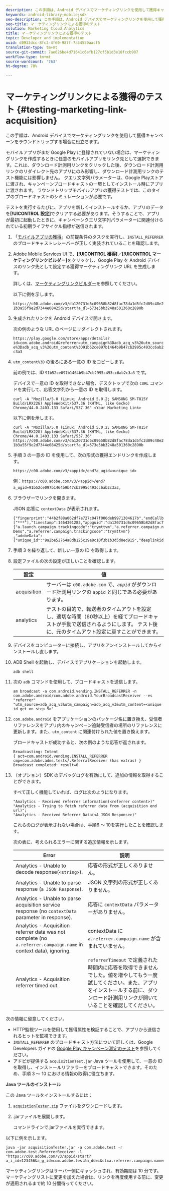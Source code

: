 ```yaml
---
description: この手順は、Android デバイスでマーケティングリンクを使用して獲得キャンペーンをラウンドトリップする場合に役立ちます。
keywords: android;library;mobile;sdk
seo-description: この手順は、Android デバイスでマーケティングリンクを使用して獲得キャンペーンをラウンドトリップする場合に役立ちます。
seo-title: マーケティングリンクによる獲得のテスト
solution: Marketing Cloud,Analytics
title: マーケティングリンクによる獲得のテスト
topic: Developer and implementation
uuid: d0933dcc-8fc3-4f60-987f-7a54559aacf5
translation-type: tm+mt
source-git-commit: 7ae626be4d71641c6efb127cf5b1d3e18fccb907
workflow-type: tm+mt
source-wordcount: '763'
ht-degree: 78%

---
```



# マーケティングリンクによる獲得のテスト {#testing-marketing-link-acquisition}

この手順は、Android デバイスでマーケティングリンクを使用して獲得キャンペーンをラウンドトリップする場合に役立ちます。

モバイルアプリがまだ Google Play に登録されていない場合は、マーケティングリンクを作成するときに任意のモバイルアプリをリンク先として選択できます。これは、ダウンロード計測用リンクをクリックした後、ダウンロード計測用リンクのリダイレクト先のアプリにのみ影響し、ダウンロード計測用リンクのテスト機能には影響しません。 クエリ文字列パラメーターは、Google Playストアに渡され、キャンペーンブロードキャストの一環としてインストール時にアプリに渡されます。 ラウンドトリップモバイルアプリの獲得テストでは、このタイプのブロードキャストのシミュレーションが必要です。

テストを実行するたびに、アプリを新しくインストールするか、アプリのデータを&#x200B;**[!UICONTROL 設定]**&#x200B;でクリアする必要があります。そうすることで、アプリが最初に起動したときに、キャンペーンクエリ文字列パラメーターに関連付けられている初期ライフサイクル指標が送信されます。

1. 「[モバイルアプリの獲得](/help/android/acquisition-main/acquisition.md)」の前提条件のタスクを実行し、`INSTALL_REFERRER` のブロードキャストレシーバーが正しく実装されていることを確認します。
1. Adobe Mobile Services UI で、**[!UICONTROL 獲得]**／**[!UICONTROL マーケティングリンクビルダー]**&#x200B;をクリックし、Google Play を Android デバイスのリンク先として設定する獲得マーケティングリンク URL を生成します。

   詳しくは、[マーケティングリンクビルダー](/help/using/acquisition-main/c-marketing-links-builder/c-marketing-links-builder.md)を参照してください。

   以下に例を示します。

   `https://c00.adobe.com/v3/da120731d6c09658b82d8fac78da1d5fc2d09c48e21b3a55f9e2d7344e08425d/start?a_dl=573e5bb3248a501360c2890b`

1. 生成されたリンクを Android デバイスで開きます。

   次の例のような URL のページにリダイレクトされます。

   `https://play.google.com/store/apps/details?id=com.adobe.android&referrer=utm_campaign%3Dadb_acq_v3%26utm_source%3Dadb_acq_v3%26utm_content%3D91b52ce097b1464b9b47cb2995c493cc6ab2c3a3`

1. `utm_content%3D` の後ろにある一意の ID をコピーします。

   前の例では、ID `91b52ce097b1464b9b47cb2995c493cc6ab2c3a3` です。

   デバイスで一意の ID を取得できない場合、デスクトップで次の `CURL` コマンドを実行して、応答文字列から一意の ID を取得します。

   `curl -A "Mozilla/5.0 (Linux; Android 5.0.2; SAMSUNG SM-T815Y Build/LRX22G) AppleWebKit/537.36 (KHTML, like Gecko) Chrome/44.0.2403.133 Safari/537.36" <Your Marketing Link>`

   以下に例を示します。

   `curl -A "Mozilla/5.0 (Linux; Android 5.0.2; SAMSUNG SM-T815Y Build/LRX22G) AppleWebKit/537.36 (KHTML, like Gecko) Chrome/44.0.2403.133 Safari/537.36" https://c00.adobe.com/v3/da120731d6c09658b82d8fac78da1d5fc2d09c48e21b3a55f9e2d7344e08425d/start?a_dl=573e5bb3248a501360c2890b`

1. 手順 3 の一意の ID を使用して、次の形式の獲得エンドリンクを作成します。

   `https://c00.adobe.com/v3/<appid>/end?a_ugid=<unique id>`

   例：`https://c00.adobe.com/v3/<appid>/end?a_ugid=91b52ce097b1464b9b47cb2995c493cc6ab2c3a3`。

1. ブラウザーでリンクを開きます。

   JSON 応答に `contextData` が表示されます。

   ```
   {"fingerprint":"44b2f88a062df7e727c047f006deb9971304617b","endCallbacks":["***"],"timestamp":1464301282,"appguid":"da120731d6c09658b82d8fac78da1d5fc2d09c48e21b3a55f9e2d7344e08425d","contextData": 
   {"a.launch.campaign.trackingcode":"trymttvm","a.referrer.campaign.name":"Android Demo","a.referrer.campaign.trackingcode":"trymttvm"} 
   ,"adobeData":{"unique_id":"9a2be52764a8db125c29a8c10f3b1b3d5d8ed915","deeplinkid":"57476c26072932ec6d3a470b"}}.
   ```

1. 手順 3 を繰り返して、新しい一意の ID を取得します。
1. 設定ファイルの次の設定が正しいことを確認します。

   | 設定 | 値 |
   |--- |--- |
   | acquisition | サーバーは `c00.adobe.com` で、*`appid`* がダウンロード計測用リンクの `appid` と同じである必要があります。 |
   | analytics | テストの目的で、転送者のタイムアウトを設定し、適切な時間（60秒以上）を経てブロードキャストが手動で送信されるようにします。 テスト後に、元のタイムアウト設定に戻すことができます。 |

1. デバイスをコンピューターに接続し、アプリをアンインストールしてからインストールし直します。
1. ADB Shell を起動し、デバイスでアプリケーションを起動します。

   ```
   adb shell
   ```

1. 次の `adb` コマンドを使用して、ブロードキャストを送信します。

   ```
   am broadcast -a com.android.vending.INSTALL_REFERRER -n com.adobe.android/com.adobe.android.YourBroadcastReceiver --es "referrer" "utm_source=adb_acq_v3&utm_campaign=adb_acq_v3&utm_content=<unique id get on step 5>"
   ```

1. `com.adobe.android` をアプリケーションのパッケージ名に置き換え、受信者リファレンスをアプリ内のキャンペーン追跡受信者の場所のリファレンスに更新します。また、`utm_content` に関連付けられた値を置き換えます。

   ブロードキャストが成功すると、次の例のような応答が返されます。

   ```
   Broadcasting: Intent 
   { act=com.android.vending.INSTALL_REFERRER cmp=com.adobe.adms.tests/.ReferralReceiver (has extras) } 
   Broadcast completed: result=0 
   ```

1. （オプション）SDK のデバッグログを有効にして、追加の情報を取得することができます。

   すべて正しく機能していれば、ログは次のようになります。

   ```
   "Analytics - Received referrer information(<referrer content>)" 
   "Analytics - Trying to fetch referrer data from (acquisition end url)"; 
   "Analytics - Received Referrer Data(<A JSON Response>)"
   ```

   これらのログが表示されない場合は、手順6 ～ 10を実行したことを確認します。

   次の表に、考えられるエラーに関する追加情報を示します。

   | Error | 説明 |
   |--- |--- |
   | Analytics - Unable to decode response(`<string>`). | 応答の形式が正しくありません。 |
   | Analytics - Unable to parse response (`a JSON Response`). | JSON 文字列の形式が正しくありません。 |
   | Analytics - Unable to parse acquisition service response (no `contextData` parameter in response). | 応答に `contextData` パラメーターがありません。 |
   | Analytics - Acquisition referrer data was not complete (no `a.referrer.campaign.name` in context data), ignoring. | contextData に `a.referrer.campaign.name` が含まれていません。 |
   | Analytics - Acquisition referrer timed out. | `referrerTimeout` で定義された時間内に応答を取得できませんでした。値を増やしてもう一度試してください。また、アプリをインストールする前に、ダウンロード計測用リンクが開いていることを確認してください。 |

次の情報に留意してください。

* HTTP監視ツールを使用して獲得属性を検証することで、アプリから送信されるヒットを監視できます。
* `INSTALL_REFERRER` のブロードキャスト方法について詳しくは、Google Developers ガイドの [Google Play キャンペーン測定のテスト](https://developers.google.com/analytics/solutions/testing-play-campaigns)を参照してください。
* アドビが提供する `acquisitionTest.jar` Java ツールを使用して、一意の ID を取得し、インストールリファラーをブロードキャストできます。そのため、手順 3 ～ 10 における情報の取得に役立ちます。

**Java ツールのインストール**

この Java ツールをインストールするには：

1. [`acquistionTester.zip`](../assets/acquisitionTester.zip) ファイルをダウンロードします。
1. .jarファイルを展開します。

   コマンドラインで.jarファイルを実行できます。

以下に例を示します。

```
java -jar acquisitionTester.jar -a com.adobe.test -r com.adobe.test.ReferrerReceiver -l "https://c00.adobe.com/v3/appid/start?a_i_id=123456&a_g_id=com.adobe.test&a_dd=i&ctxa.referrer.campaign.name=name&ctxa.referrer.campaign.trackingcode=1234
```

マーケティングリンクはサーバー側にキャッシュされ、有効期間は 10 分です。マーケティングリストに変更を加えた場合は、リンクを再度使用する前に、変更が適用されるまで約 10 分間待ってください。
